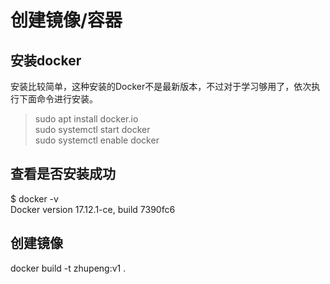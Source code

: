 # 创建镜像/容器

## 安装docker
安装比较简单，这种安装的Docker不是最新版本，不过对于学习够用了，依次执行下面命令进行安装。
> sudo apt install docker.io  
> sudo systemctl start docker  
> sudo systemctl enable docker  

## 查看是否安装成功
$ docker -v  
Docker version 17.12.1-ce, build 7390fc6  

## 创建镜像
 
docker build -t zhupeng:v1 .  

